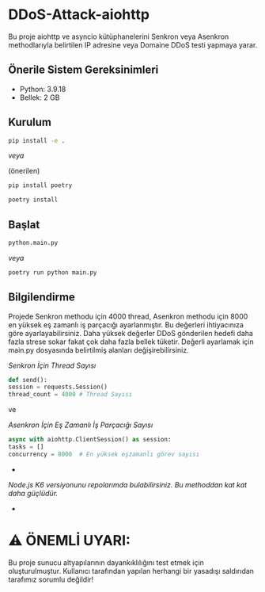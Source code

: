 # DDoS-Attack-aiohttp
Bu proje aiohttp ve asyncio kütüphanelerini Senkron veya Asenkron methodlarıyla belirtilen IP adresine veya Domaine DDoS testi yapmaya yarar.


## Önerile Sistem Gereksinimleri

- Python: 3.9.18
- Bellek: 2 GB


## Kurulum
```sh
pip install -e .
```

*veya*

(önerilen)
```sh
pip install poetry
```
```sh
poetry install
```


## Başlat

```sh
python.main.py
```

*veya*

```sh
poetry run python main.py
```


## Bilgilendirme

Projede Senkron methodu için 4000 thread, Asenkron methodu için 8000 en yüksek eş zamanlı iş parçacığı ayarlanmıştır. Bu değerleri ihtiyacınıza göre ayarlayabilirsiniz. Daha yüksek değerler DDoS gönderilen hedefi daha fazla strese sokar fakat çok daha fazla bellek tüketir. Değerli ayarlamak için main.py dosyasında belirtilmiş alanları değişirebilirsiniz.

*Senkron İçin Thread Sayısı*
```python
def send():
session = requests.Session()
thread_count = 4000 # Thread Sayısı
```

ve

*Asenkron İçin Eş Zamanlı İş Parçacığı Sayısı*
```python
async with aiohttp.ClientSession() as session:
tasks = []
concurrency = 8000  # En yüksek eşzamanlı görev sayısı
```

-

*Node.js K6 versiyonunu repolarımda bulabilirsiniz. Bu methoddan kat kat daha güçlüdür.*

-

# ⚠️ ÖNEMLİ UYARI:
Bu proje sunucu altyapılarının dayankıklılığını test etmek için oluşturulmuştur. Kullanıcı tarafından yapılan herhangi bir yasadışı saldırıdan tarafımız sorumlu değildir!
